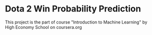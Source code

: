 # Dota 2 Win Probability Prediction

This project is the part of course "Introduction to Machine Learning" by High Economy School on coursera.org